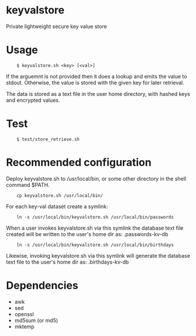 # keyvalstore
Private lightweight secure key value store

# Usage

```
    $ keyvalstore.sh <key> [<val>]
```

If the <val> arguemnt is not provided then it does a lookup and emits
the value to stdout.  Otherwise, the value is stored with the given
key for later retrieval.

The data is stored as a text file in the user home directory, with hashed
keys and encrypted values.


# Test

```
    $ test/store_retrieve.sh
```


# Recommended configuration

Deploy keyvalstore.sh to /usr/local/bin, or some other directory in the
shell command $PATH.

```
    cp keyvalstore.sh /usr/local/bin/
````

For each key-val dataset create a symlink:

```
    ln -s /usr/local/bin/keyvalstore.sh /usr/local/bin/passwords
```

When a user invokes keyvalstore.sh via this symlink the database text file
created will be written to the user's home dir as: .passwords-kv-db

```
    ln -s /usr/local/bin/keyvalstore.sh /usr/local/bin/birthdays
```

Likewise, invoking keyvalstore.sh via this symlink will generate the database
text file to the user's home dir as: .birthdays-kv-db

# Dependencies

- awk
- sed
- openssl
- md5sum (or md5)
- mktemp
